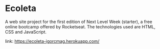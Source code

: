 # Ecoleta
A web site project for the first edition of Next Level Week (starter), a free online bootcamp offered by Rocketseat. The technologies used are HTML, CSS and JavaScript. 

link: https://ecoleta-igorcmag.herokuapp.com/
